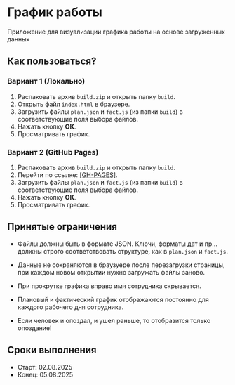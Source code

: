 # График работы

Приложение для визуализации графика работы на основе загруженных данных

## Как пользоваться?

### Вариант 1 (Локально)

1. Распаковать архив `build.zip` и открыть папку `build`.
2. Открыть файл `index.html` в браузере.
3. Загрузить файлы `plan.json` и `fact.js` (из папки `build`) в соответствующие поля выбора файлов.
4. Нажать кнопку **ОК**.
5. Просматривать график.

### Вариант 2 (GitHub Pages)

1. Распаковать архив `build.zip` и открыть папку `build`.
2. Перейти по ссылке: [[GH-PAGES]](https://ukarpenkov.github.io/work-schedule/build/).
3. Загрузить файлы `plan.json` и `fact.js` (из папки `build`) в соответствующие поля выбора файлов.
4. Нажать кнопку **ОК**.
5. Просматривать график.

## Принятые ограничения

-   Файлы должны быть в формате JSON. Ключи, форматы дат и пр... должны строго соответствовать структуре, как в `plan.json` и `fact.js`.

-   Данные не сохраняются в браузуере после перезагрузки страницы, при каждом новом открытии нужно загружать файлы заново.

-   При прокрутке графика вправо имя сотрудника скрывается.

-   Плановый и фактический график отображаются постоянно для каждого рабочего дня сотрудника.

-   Если человек и опоздал, и ушел раньше, то отобразится только опоздание!

## Сроки выполнения

-   Старт: 02.08.2025
-   Конец: 05.08.2025
